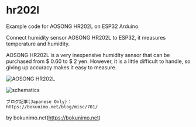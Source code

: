 # hr202l
Example code for AOSONG HR202L on ESP32 Arduino.  

Connect humidity sensor AOSONG HR202L to ESP32, it measures temperature and humidity.  

AOSONG HR202L is a very inexpensive humidity sensor that can be purchased from $ 0.60
to $ 2 yen. However, it is a little difficult to handle, so giving up accuracy makes
it easy to measure.  

![AOSONG HR202L](https://bokunimo.net/blog/wp-content/uploads/2019/12/DSC_0077.jpg)  

![schematics](https://bokunimo.net/blog/wp-content/uploads/2019/12/DSC_0075.jpg)  

    ブログ記事(Japanese Only)：  
    https://bokunimo.net/blog/misc/701/  

by bokunimo.net(https://bokunimo.net)
